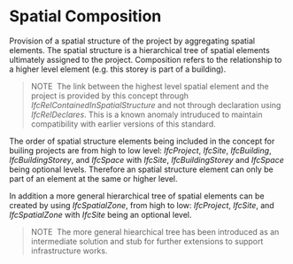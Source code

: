 Spatial Composition
===================

Provision of a spatial structure of the project by aggregating spatial elements. The spatial structure is a hierarchical tree of spatial elements ultimately assigned to the project. Composition refers to the relationship to a higher level element (e.g. this storey is part of a building).

> NOTE&nbsp; The link between the highest level spatial element and the project is provided by this concept through _IfcRelContainedInSpatialStructure_ and not through declaration using _IfcRelDeclares_. This is a known anomaly intruduced to maintain compatibility with earlier versions of this standard.

The order of spatial structure elements being included in the concept for builing projects are from high to low level: _IfcProject_, _IfcSite_, _IfcBuilding_, _IfcBuildingStorey_, and _IfcSpace_ with _IfcSite_, _IfcBuildingStorey_ and _IfcSpace_ being optional levels. Therefore an spatial structure element can only be part of an element at the same or higher level.

In addition a more general hierarchical tree of spatial elements can be created by using _IfcSpatialZone_, from high to low: _IfcProject_, _IfcSite_, and _IfcSpatialZone_ with _IfcSite_ being an optional level.

> NOTE&nbsp; The more general hiearchical tree has been introduced as an intermediate solution and stub for further extensions to support infrastructure works.
